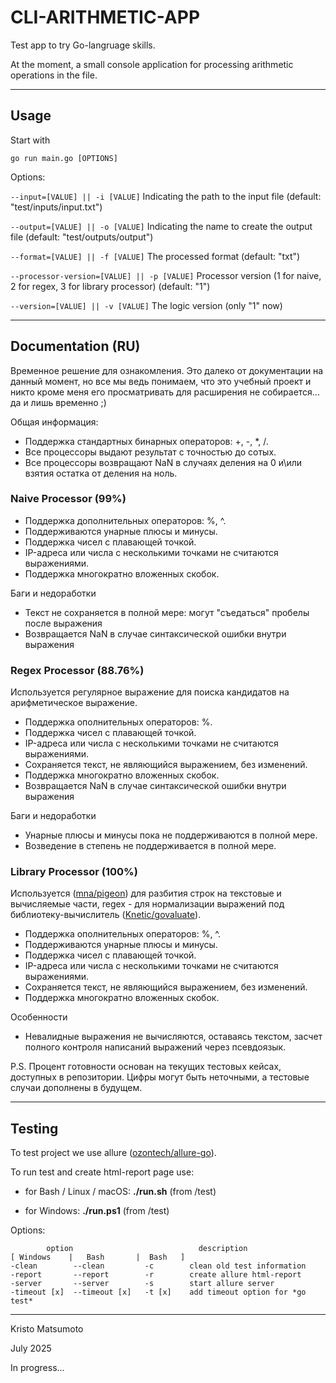 # CLI-ARITHMETIC-APP

Test app to try Go-langruage skills.

At the moment, a small console application for processing arithmetic operations in the file.

---

## Usage

Start with

```go run main.go [OPTIONS]```

Options:

`--input=[VALUE] || -i [VALUE]` Indicating the path to the input file (default: "test/inputs/input.txt")

`--output=[VALUE] || -o [VALUE]` Indicating the name to create the output file (default: "test/outputs/output")

`--format=[VALUE] || -f [VALUE]` The processed format (default: "txt")

`--processor-version=[VALUE] || -p [VALUE]` Processor version (1 for naive, 2 for regex, 3 for library processor) (default: "1")

`--version=[VALUE] || -v [VALUE]` The logic version (only "1" now)

---

## Documentation (RU)

Временное решение для ознакомления. Это далеко от документации на данный момент, но все мы ведь понимаем, что это учебный проект и никто кроме меня его просматривать для расширения не собирается... да и лишь временно ;)

Общая информация:

- Поддержка стандартных бинарных операторов: +, -, *, /.
- Все процессоры выдают результат с точностью до сотых.
- Все процессоры возвращают NaN в случаях деления на 0 и\или взятия остатка от деления на ноль.

### Naive Processor (99%)

- Поддержка дополнительных операторов: %, ^.
- Поддерживаются унарные плюсы и минусы.
- Поддержка чисел с плавающей точкой.
- IP-адреса или числа с несколькими точками не считаются выражениями.
- Поддержка многократно вложенных скобок.

Баги и недоработки

- Текст не сохраняется в полной мере: могут "съедаться" пробелы после выражения
- Возвращается NaN в случае синтаксической ошибки внутри выражения

### Regex Processor (88.76%)

Используется регулярное выражение для поиска кандидатов на арифметическое выражение.

- Поддержка ополнительных операторов: %.
- Поддержка чисел с плавающей точкой.
- IP-адреса или числа с несколькими точками не считаются выражениями.
- Сохраняется текст, не являющийся выражением, без изменений.
- Поддержка многократно вложенных скобок.
- Возвращается NaN в случае синтаксической ошибки внутри выражения

Баги и недоработки

- Унарные плюсы и минусы пока не поддерживаются в полной мере.
- Возведение в степень не поддерживается в полной мере.

### Library Processor (100%)

Используется ([mna/pigeon](https://github.com/mna/pigeon)) для разбития строк на текстовые и вычисляемые части, regex - для нормализации выражений под библиотеку-вычислитель ([Knetic/govaluate](https://github.com/Knetic/govaluate)).

- Поддержка ополнительных операторов: %, ^.
- Поддерживаются унарные плюсы и минусы.
- Поддержка чисел с плавающей точкой.
- IP-адреса или числа с несколькими точками не считаются выражениями.
- Сохраняется текст, не являющийся выражением, без изменений.
- Поддержка многократно вложенных скобок.

Особенности

- Невалидные выражения не вычисляются, оставаясь текстом, засчет полного контроля написаний выражений через псевдоязык.

P.S. Процент готовности основан на текущих тестовых кейсах, доступных в репозитории. Цифры могут быть неточными, а тестовые случаи дополнены в будущем.

---

## Testing

To test project we use allure ([ozontech/allure-go](https://github.com/ozontech/allure-go)).

To run test and create html-report page use:

- for Bash / Linux / macOS: **./run.sh** (from /test)

- for Windows: **./run.ps1** (from /test)

Options:

```
        option                            description
[ Windows    |   Bash       |  Bash   ]
-clean        --clean         -c        clean old test information
-report       --report        -r        create allure html-report
-server       --server        -s        start allure server
-timeout [x]  --timeout [x]   -t [x]    add timeout option for *go test*

```

---

Kristo Matsumoto

July 2025

In progress...
